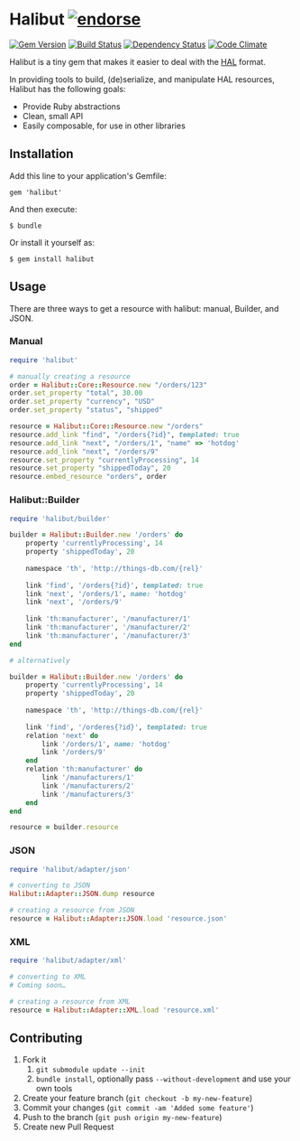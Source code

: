 # Halibut [![endorse](http://api.coderwall.com/locks/endorsecount.png)](http://coderwall.com/locks)

[![Gem Version](https://badge.fury.io/rb/halibut.png)](http://badge.fury.io/rb/halibut)
[![Build Status](https://secure.travis-ci.org/locks/halibut.png?branch=master)](https://travis-ci.org/locks/halibut)
[![Dependency Status](https://gemnasium.com/locks/halibut.png)](https://gemnasium.com/locks/halibut)
[![Code Climate](https://codeclimate.com/github/locks/halibut.png)](https://codeclimate.com/github/locks/halibut)

Halibut is a tiny gem that makes it easier to deal with the [HAL](http://stateless.co/hal_specification.html) format.

In providing tools to build, (de)serialize, and manipulate HAL resources,
Halibut has the following goals:

- Provide Ruby abstractions
- Clean, small API
- Easily composable, for use in other libraries

## Installation

Add this line to your application's Gemfile:

    gem 'halibut'

And then execute:

    $ bundle

Or install it yourself as:

    $ gem install halibut

## Usage

There are three ways to get a resource with halibut: manual, Builder, and JSON.

### Manual

```ruby
require 'halibut'

# manually creating a resource
order = Halibut::Core::Resource.new "/orders/123"
order.set_property "total", 30.00
order.set_property "currency", "USD"
order.set_property "status", "shipped"

resource = Halibut::Core::Resource.new "/orders"
resource.add_link "find", "/orders{?id}", templated: true
resource.add_link "next", "/orders/1", "name" => 'hotdog'
resource.add_link "next", "/orders/9"
resource.set_property "currentlyProcessing", 14
resource.set_property "shippedToday", 20
resource.embed_resource "orders", order
```

### Halibut::Builder
```ruby
require 'halibut/builder'

builder = Halibut::Builder.new '/orders' do
    property 'currentlyProcessing', 14
    property 'shippedToday', 20
    
    namespace 'th', 'http://things-db.com/{rel}'
    
    link 'find', '/orders{?id}', templated: true
    link 'next', '/orders/1', name: 'hotdog'
    link 'next', '/orders/9'
    
    link 'th:manufacturer', '/manufacturer/1'
    link 'th:manufacturer', '/manufacturer/2'
    link 'th:manufacturer', '/manufacturer/3'
end

# alternatively

builder = Halibut::Builder.new '/orders' do
    property 'currentlyProcessing', 14
    property 'shippedToday', 20
    
    namespace 'th', 'http://things-db.com/{rel}'
    
    link 'find', '/orderes{?id}', templated: true
    relation 'next' do
        link '/orders/1', name: 'hotdog'
        link '/orders/9'
    end
    relation 'th:manufacturer' do
        link '/manufacturers/1'
        link '/manufacturers/2'
        link '/manufacturers/3'
    end
end

resource = builder.resource
```

### JSON
```ruby
require 'halibut/adapter/json'

# converting to JSON
Halibut::Adapter::JSON.dump resource

# creating a resource from JSON
resource = Halibut::Adapter::JSON.load 'resource.json'
```

### XML
```ruby
require 'halibut/adapter/xml'

# converting to XML
# Coming soon…

# creating a resource from XML
resource = Halibut::Adapter::XML.load 'resource.xml'
```

## Contributing

1. Fork it
    1. `git submodule update --init`
    2. `bundle install`, optionally pass `--without-development` and use your
       own tools
2. Create your feature branch (`git checkout -b my-new-feature`)
3. Commit your changes (`git commit -am 'Added some feature'`)
4. Push to the branch (`git push origin my-new-feature`)
5. Create new Pull Request
